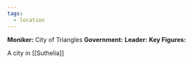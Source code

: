 ```yaml
---
tags:
  - location
---
```

**Moniker:** City of Triangles
**Government:** 
**Leader:** 
**Key Figures:** 


A city in [[Suthelia]]